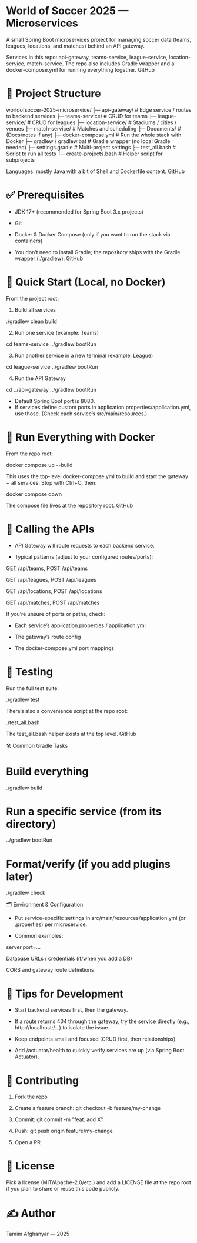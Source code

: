 # World of Soccer 2025 — Microservices

A small Spring Boot microservices project for managing soccer data (teams, leagues, locations, and matches) behind an API gateway.

Services in this repo: api-gateway, teams-service, league-service, location-service, match-service. The repo also includes Gradle wrapper and a docker-compose.yml for running everything together. 
GitHub

# 🧱 Project Structure
worldofsoccer-2025-microservice/
├─ api-gateway/           # Edge service / routes to backend services
├─ teams-service/         # CRUD for teams
├─ league-service/        # CRUD for leagues
├─ location-service/      # Stadiums / cities / venues
├─ match-service/         # Matches and scheduling
├─ Documents/             # (Docs/notes if any)
├─ docker-compose.yml     # Run the whole stack with Docker
├─ gradlew / gradlew.bat  # Gradle wrapper (no local Gradle needed)
├─ settings.gradle        # Multi-project settings
├─ test_all.bash          # Script to run all tests
└─ create-projects.bash   # Helper script for subprojects


Languages: mostly Java with a bit of Shell and Dockerfile content. 
GitHub

# ✅ Prerequisites

- JDK 17+ (recommended for Spring Boot 3.x projects)

- Git

- Docker & Docker Compose (only if you want to run the stack via containers)

- You don’t need to install Gradle; the repository ships with the Gradle wrapper (./gradlew). 
GitHub

# 🚀 Quick Start (Local, no Docker)

From the project root:

1. Build all services

./gradlew clean build


2. Run one service (example: Teams)

cd teams-service
../gradlew bootRun


3. Run another service in a new terminal (example: League)

cd league-service
../gradlew bootRun


4. Run the API Gateway

cd ../api-gateway
../gradlew bootRun


- Default Spring Boot port is 8080.
- If services define custom ports in application.properties/application.yml, use those. (Check each service’s src/main/resources.)

# 🐳 Run Everything with Docker

From the repo root:

docker compose up --build


This uses the top-level docker-compose.yml to build and start the gateway + all services. Stop with Ctrl+C, then:

docker compose down


The compose file lives at the repository root. 
GitHub

# 🔗 Calling the APIs

- API Gateway will route requests to each backend service.

- Typical patterns (adjust to your configured routes/ports):

GET /api/teams, POST /api/teams

GET /api/leagues, POST /api/leagues

GET /api/locations, POST /api/locations

GET /api/matches, POST /api/matches

If you’re unsure of ports or paths, check:

- Each service’s application.properties / application.yml

- The gateway’s route config

- The docker-compose.yml port mappings

# 🧪 Testing

Run the full test suite:

./gradlew test


There’s also a convenience script at the repo root:

./test_all.bash


The test_all.bash helper exists at the top level. 
GitHub

🛠️ Common Gradle Tasks
# Build everything
./gradlew build

# Run a specific service (from its directory)
../gradlew bootRun

# Format/verify (if you add plugins later)
./gradlew check

🗂️ Environment & Configuration

- Put service-specific settings in src/main/resources/application.yml (or .properties) per microservice.

- Common examples:

server.port=...

Database URLs / credentials (if/when you add a DB)

CORS and gateway route definitions

# 🧭 Tips for Development

- Start backend services first, then the gateway.

- If a route returns 404 through the gateway, try the service directly (e.g., http://localhost:<service-port>/...) to isolate the issue.

- Keep endpoints small and focused (CRUD first, then relationships).

- Add /actuator/health to quickly verify services are up (via Spring Boot Actuator).

# 👥 Contributing

1. Fork the repo

2. Create a feature branch: git checkout -b feature/my-change

3. Commit: git commit -m "feat: add X"

4. Push: git push origin feature/my-change

5. Open a PR

# 📄 License

Pick a license (MIT/Apache-2.0/etc.) and add a LICENSE file at the repo root if you plan to share or reuse this code publicly.

# ✍️ Author

Tamim Afghanyar — 2025

